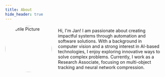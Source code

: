 ```yaml
---
title: About
hide_header: true
---
```


<div style="display: flex; align-items: center;">
  <img src="{{ site.baseurl }}/assets/images/profile_picture.jpg" alt="Profile Picture" style="border-radius: 50%; width: 150px; margin-right: 20px;" />
  <div>
    Hi, I'm Jan! I am passionate about creating impactful systems through automation and software solutions. With a background in computer vision and a strong interest in AI-based technologies, I enjoy exploring innovative ways to solve complex problems. Currently, I work as a Research Associate, focusing on multi-object tracking and neural network compression.
  </div>
</div>